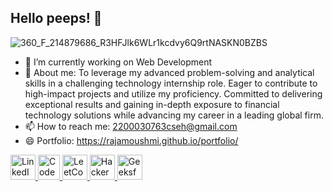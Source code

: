## Hello peeps! 👋



![360_F_214879686_R3HFJlk6WLr1kcdvy6Q9rtNASKN0BZBS](https://github.com/user-attachments/assets/bf2bcc08-fa2e-493a-99b4-ee0a86ab05b4)


- 🔭 I’m currently working on Web Development
- 💬 About me: To leverage my advanced problem-solving and analytical skills in a challenging technology internship role. Eager to contribute to high-impact projects and utilize my proficiency. Committed       to delivering exceptional results and gaining in-depth exposure to financial technology solutions while advancing my career in a leading global firm.
- 📫 How to reach me: 2200030763cseh@gmail.com
- 😄 Portfolio: https://rajamoushmi.github.io/portfolio/
<p align="left">
 
  
  <!-- LinkedIn -->
  <a href="https://www.linkedin.com/in/raja-moushmi-166520255/" target="blank">
    <img src="https://cdn.jsdelivr.net/gh/devicons/devicon/icons/linkedin/linkedin-original.svg" alt="LinkedIn" width="40" height="40"/>
  </a>
   <!-- CodeChef -->
    <a href="https://www.codechef.com/users/d_rajamoushmi" target="blank">
    <img src="https://i.postimg.cc/xCjH1565/codechef-icon-380x512-r1v87w22.png" alt="CodeChef" width="35" height="40"/>
  </a>
  <!-- LeetCode -->
  <a href="https://leetcode.com/u/rajamoushmi/" target="blank">
    <img src="https://upload.wikimedia.org/wikipedia/commons/1/19/LeetCode_logo_black.png" alt="LeetCode" width="40" height="40"/>
  </a>  
  <!-- HackerRank -->
  <a href="https://www.hackerrank.com/" target="blank">
    <img src="https://upload.wikimedia.org/wikipedia/commons/6/65/HackerRank_logo.png" alt="HackerRank" width="40" height="40"/>
  </a>
  <!-- GeeksforGeeks -->
  <a href="https://www.geeksforgeeks.org/user/rajamoushmi/" target="blank">
    <img src="https://upload.wikimedia.org/wikipedia/commons/4/43/GeeksforGeeks.svg" alt="GeeksforGeeks" width="40" height="40"/>
  </a>
</p>





